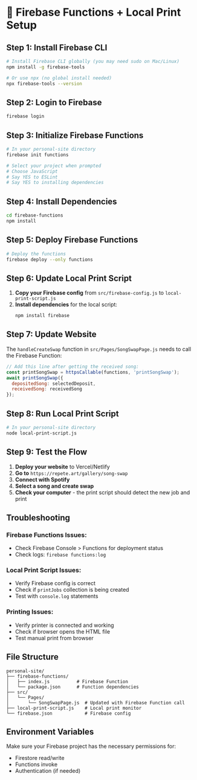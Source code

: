 # 🚀 Firebase Functions + Local Print Setup

## **Step 1: Install Firebase CLI**

```bash
# Install Firebase CLI globally (you may need sudo on Mac/Linux)
npm install -g firebase-tools

# Or use npx (no global install needed)
npx firebase-tools --version
```

## **Step 2: Login to Firebase**

```bash
firebase login
```

## **Step 3: Initialize Firebase Functions**

```bash
# In your personal-site directory
firebase init functions

# Select your project when prompted
# Choose JavaScript
# Say YES to ESLint
# Say YES to installing dependencies
```

## **Step 4: Install Dependencies**

```bash
cd firebase-functions
npm install
```

## **Step 5: Deploy Firebase Functions**

```bash
# Deploy the functions
firebase deploy --only functions
```

## **Step 6: Update Local Print Script**

1. **Copy your Firebase config** from `src/firebase-config.js` to `local-print-script.js`
2. **Install dependencies** for the local script:
   ```bash
   npm install firebase
   ```

## **Step 7: Update Website**

The `handleCreateSwap` function in `src/Pages/SongSwapPage.js` needs to call the Firebase Function:

```javascript
// Add this line after getting the received song:
const printSongSwap = httpsCallable(functions, 'printSongSwap');
await printSongSwap({
  depositedSong: selectedDeposit,
  receivedSong: receivedSong
});
```

## **Step 8: Run Local Print Script**

```bash
# In your personal-site directory
node local-print-script.js
```

## **Step 9: Test the Flow**

1. **Deploy your website** to Vercel/Netlify
2. **Go to** `https://repete.art/gallery/song-swap`
3. **Connect with Spotify**
4. **Select a song and create swap**
5. **Check your computer** - the print script should detect the new job and print

## **Troubleshooting**

### **Firebase Functions Issues:**
- Check Firebase Console > Functions for deployment status
- Check logs: `firebase functions:log`

### **Local Print Script Issues:**
- Verify Firebase config is correct
- Check if `printJobs` collection is being created
- Test with `console.log` statements

### **Printing Issues:**
- Verify printer is connected and working
- Check if browser opens the HTML file
- Test manual print from browser

## **File Structure**

```
personal-site/
├── firebase-functions/
│   ├── index.js          # Firebase Function
│   └── package.json      # Function dependencies
├── src/
│   └── Pages/
│       └── SongSwapPage.js  # Updated with Firebase Function call
├── local-print-script.js    # Local print monitor
└── firebase.json            # Firebase config
```

## **Environment Variables**

Make sure your Firebase project has the necessary permissions for:
- Firestore read/write
- Functions invoke
- Authentication (if needed) 